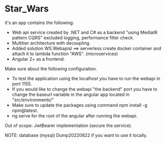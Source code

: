 # Star_Wars
it's an app contains the following:
- Web api service created by .NET and C# as a backend "using MediatR pattern CQRS" excluded logging, performance filter check.
- Multitier architecture with decoupling.
- Added solution WS.Webapisl ==> serverless create docker container and attach it to lambda function "AWS". (microservices)
- Angular 2+ as a frontend.

Make sure about the following configuration.
- To test the application using the localhost you have to run the webapi in port 1155.
- If you would like to change the webapi "the backend" port you have to change the baseurl variable in the angular app located in "src/environments/"
- Make sure to update the packages using command npm install -g npm@latest.
- ng serve for the root of the angular after running the webapi.

Out of scope: JwtBearer implementation (secure the service).

NOTE: database (mysql) Dump20220822 if you want to use it locally.

